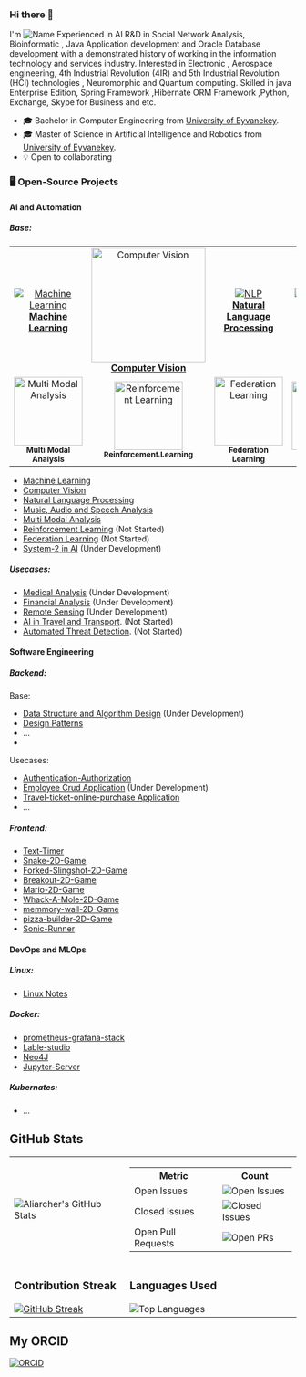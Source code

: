 ### Hi there 👋 
I'm
![Name](https://github.com/Aliarcher/Aliarcher/assets/53465519/1188697c-97c3-4eef-be73-842abbf4fe7e)
Experienced in AI R&D in Social Network Analysis, Bioinformatic , Java Application development and Oracle Database development  with a demonstrated history of working in the information technology and services industry. Interested in Electronic , Aerospace engineering, 4th Industrial Revolution (4IR) and 5th Industrial Revolution (HCI) technologies , Neuromorphic and Quantum computing. Skilled in java Enterprise Edition, Spring Framework ,Hibernate ORM Framework ,Python, Exchange, Skype for Business and etc.
* 🎓  Bachelor in Computer Engineering from [University of Eyvanekey](https://www.eyc.ac.ir/).
* 🎓  Master of Science in Artificial Intelligence and Robotics from [University of Eyvanekey](https://www.eyc.ac.ir/).
* 💡 Open to collaborating
### 🖥️ Open-Source Projects


 #### AI and Automation
   ##### Base:
   <table>
     <tr>
       <td align="center">
         <a href="https://github.com/Aliarcher/Machine-learning">
           <img src="https://img.icons8.com/fluency/200/artificial-intelligence.png" alt="Machine Learning"/>
           <br><b>Machine Learning</b>
         </a>
       </td>
       <td align="center">
         <a href="https://github.com/Aliarcher/Computer-Vision">
           <img src="https://static.vecteezy.com/system/resources/previews/023/752/816/non_2x/computer-vision-icon-in-illustration-vector.jpg" width="200" height="200" alt="Computer Vision"/>
           <br><b>Computer Vision</b>
         </a>
       </td>
       <td align="center">
         <a href="https://github.com/Aliarcher/Natural-Language-Processing">
           <img src="https://img.icons8.com/fluency/200/chatbot.png" alt="NLP"/>
           <br><b>Natural Language Processing</b>
         </a>
       </td>
       <td align="center">
         <a href="https://github.com/Aliarcher/Music-Audio-Speech-Analysis">
           <img src="https://img.icons8.com/fluency/200/microphone.png" alt="Music/Audio"/>
           <br><b>Music & Speech Analysis</b>
         </a>
       </td>
     </tr>
     <tr>
       <td align="center">
         <a href="https://github.com/Aliarcher/Multi-Modal-Analysis">
           <img src="https://img.icons8.com/fluency/200/combo-chart.png" width="120" alt="Multi Modal Analysis"/><br>
           <sub><b>Multi Modal Analysis</b></sub>
         </a>
       </td>
       <td align="center">
         <a href="https://github.com/Aliarcher/Reinforcement-Learning">
           <img src="https://ibepyprogrammer.com/content/images/2024/03/RL.png" width="120" alt="Reinforcement Learning"/><br>
           <sub><b>Reinforcement Learning</b></sub>
         </a>
       </td>
       <td align="center">
         <a href="https://github.com/Aliarcher/Federation-Learning">
           <img src="https://img.icons8.com/fluency/200/network.png" width="120" alt="Federation Learning"/><br>
           <sub><b>Federation Learning</b></sub>
         </a>
       </td>
       <td align="center">
         <a href="https://github.com/Aliarcher/System-2-In-AI">
           <img src="https://img.icons8.com/fluency/200/brain.png" width="120" alt="System-2 in AI"/><br>
           <sub><b>System-2 in AI</b></sub>
         </a>
       </td>
    </tr>
   </table>
   
   * [Machine Learning](https://github.com/Aliarcher/Machine-learning) 
   * [Computer Vision](https://github.com/Aliarcher/Computer-Vision) 
   * [Natural Language Processing](https://github.com/Aliarcher/Natural-Language-Processing) 
   * [Music, Audio and Speech Analysis](https://github.com/Aliarcher/Music-Audio-Speech-Analysis) 
   * [Multi Modal Analysis](https://github.com/Aliarcher/Multi-Modal-Analysis) 
   * [Reinforcement Learning](https://github.com/Aliarcher/Reinforcement-Learning) (Not Started)
   * [Federation Learning](https://github.com/Aliarcher/Federation-Learning) (Not Started)
   * [System-2 in AI](https://github.com/Aliarcher/System-2-In-AI) (Under Development)
   ##### Usecases:    
   * [Medical Analysis](https://github.com/Aliarcher/Medical-Analysis) (Under Development)
   * [Financial Analysis](https://github.com/Aliarcher/Financial-Analysis) (Under Development)
   * [Remote Sensing](https://github.com/Aliarcher/Remote-Sensing) (Under Development)
   * [AI in Travel and Transport](https://github.com/Aliarcher/AI-in-Travel-and-Transport). (Not Started)
   * [Automated Threat Detection](https://github.com/Aliarcher/Automated-Threat-Detection). (Not Started)
 #### Software Engineering
   ##### Backend:
   Base:
   * [Data Structure and Algorithm Design](https://github.com/Aliarcher/Data-Structure-Algorithm-Design) (Under Development)
   * [Design Patterns](https://github.com/Aliarcher/Design-Patterns)
   * ...
   * 
   Usecases:
   * [Authentication-Authorization](https://github.com/Aliarcher/Authentication-Authorization) 
   * [Employee Crud Application](https://github.com/Aliarcher/Applications) (Under Development)
   * [Travel-ticket-online-purchase Application](https://github.com/Aliarcher/Travel-ticket-online-purchase-system)
   * ...
   ##### Frontend:
   * [Text-Timer](https://github.com/Aliarcher/Text-Timer)
   * [Snake-2D-Game](https://github.com/Aliarcher/Snake-2D-Game/tree/main)
   * [Forked-Slingshot-2D-Game](https://github.com/Aliarcher/Forked-Slingshot-2D-Game)
   * [Breakout-2D-Game](https://github.com/Aliarcher/breakout-2D-game)
   * [Mario-2D-Game](https://github.com/Aliarcher/Mario-2D-Game)
   * [Whack-A-Mole-2D-Game](https://github.com/Aliarcher/whack-a-mole-2D-Game)
   * [memmory-wall-2D-Game](https://github.com/Aliarcher/memmory-wall-2D-Game)
   * [pizza-builder-2D-Game](https://github.com/Aliarcher/pizza-builder-2D-Game)
   * [Sonic-Runner](https://github.com/Aliarcher/Sonic-Runner)
#### DevOps and MLOps
   ##### Linux:
   * [Linux Notes](https://github.com/Aliarcher/Linux-LPIC-Notes)
   ##### Docker:
   * [prometheus-grafana-stack](https://github.com/Aliarcher/DevOps)
   * [Lable-studio](https://github.com/Aliarcher/label-studio)
   * [Neo4J](https://github.com/Aliarcher/Graph-Database)
   * [Jupyter-Server](https://github.com/Aliarcher/Jupyter-Server)
   ##### Kubernates:
   * ...

## GitHub Stats

<table>
  <tr>
    <td>
      <img src="https://github-readme-stats.vercel.app/api?username=Aliarcher&show_icons=true&theme=radical" alt="Aliarcher's GitHub Stats" />
    </td>
    <td>
      <table>
        <tr>
          <th>Metric</th>
          <th>Count</th>
        </tr>
        <tr>
          <td>Open Issues</td>
          <td><img src="https://img.shields.io/github/search/Aliarcher/Aliarcher/issues" alt="Open Issues" /></td>
        </tr>
        <tr>
          <td>Closed Issues</td>
          <td><img src="https://img.shields.io/github/search/Aliarcher/Aliarcher/issues?q=is%3Aissue+is%3Aclosed" alt="Closed Issues" /></td>
        </tr>
        <tr>
          <td>Open Pull Requests</td>
          <td><img src="https://img.shields.io/github/search/Aliarcher/Aliarcher/pulls" alt="Open PRs" /></td>
        </tr>
      </table>
    </td>
  </tr>
  <tr>
    <td>
      <h3>Contribution Streak</h3>
      <a href="https://git.io/streak-stats">
        <img src="https://streak-stats.demolab.com?user=Aliarcher&theme=radical" alt="GitHub Streak" />
      </a>
    </td>
    <td>
      <h3>Languages Used</h3>
      <img src="https://github-readme-stats.vercel.app/api/top-langs/?username=Aliarcher&layout=compact&theme=radical" alt="Top Languages" />
    </td>
  </tr>
</table>

## My ORCID

[![ORCID](https://img.shields.io/badge/ORCID-0000--0002--1825--0097-green.svg)](https://orcid.org/0009-0000-0122-678X)
